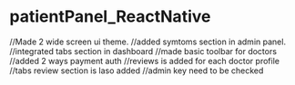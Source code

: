 # patientPanel_ReactNative
//Made 2 wide screen ui theme.
//added symtoms section in admin panel.
//integrated tabs section in dashboard
//made basic toolbar for doctors
//added 2 ways payment auth
//reviews is added for each doctor profile
//tabs review section is laso added
//admin key need to be checked

